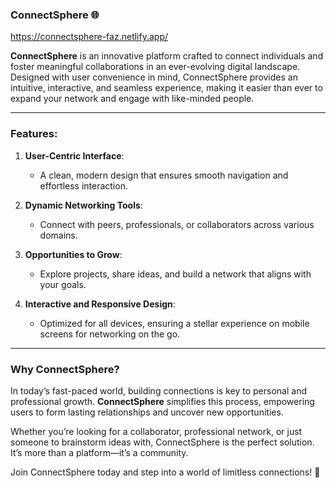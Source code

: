 ### **ConnectSphere** 🌐
https://connectsphere-faz.netlify.app/


**ConnectSphere** is an innovative platform crafted to connect individuals and foster meaningful collaborations in an ever-evolving digital landscape. Designed with user convenience in mind, ConnectSphere provides an intuitive, interactive, and seamless experience, making it easier than ever to expand your network and engage with like-minded people.

---

### **Features**:

1. **User-Centric Interface**:

   * A clean, modern design that ensures smooth navigation and effortless interaction.

2. **Dynamic Networking Tools**:

   * Connect with peers, professionals, or collaborators across various domains.

3. **Opportunities to Grow**:

   * Explore projects, share ideas, and build a network that aligns with your goals.

4. **Interactive and Responsive Design**:

   * Optimized for all devices, ensuring a stellar experience on mobile screens for networking on the go.

---

### **Why ConnectSphere?**

In today’s fast-paced world, building connections is key to personal and professional growth. **ConnectSphere** simplifies this process, empowering users to form lasting relationships and uncover new opportunities.

Whether you’re looking for a collaborator, professional network, or just someone to brainstorm ideas with, ConnectSphere is the perfect solution. It’s more than a platform—it’s a community.

Join ConnectSphere today and step into a world of limitless connections! 🚀
